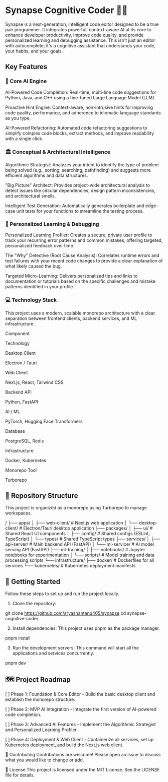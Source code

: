 # Synapse Cognitive Coder 🧠✨
Synapse is a next-generation, intelligent code editor designed to be a true pair programmer. It integrates powerful, context-aware AI at its core to enhance developer productivity, improve code quality, and provide personalized learning and debugging assistance. This isn't just an editor with autocomplete; it's a cognitive assistant that understands your code, your habits, and your goals.

## Key Features
### 🤖 Core AI Engine
AI-Powered Code Completion: Real-time, multi-line code suggestions for Python, Java, and C++ using a fine-tuned Large Language Model (LLM).

Proactive Hint Engine: Context-aware, non-intrusive hints for improving code quality, performance, and adherence to idiomatic language standards as you type.

AI-Powered Refactoring: Automated code refactoring suggestions to simplify complex code blocks, extract methods, and improve readability with a single click.

### 🏛️ Conceptual & Architectural Intelligence
Algorithmic Strategist: Analyzes your intent to identify the type of problem being solved (e.g., sorting, searching, pathfinding) and suggests more efficient algorithms and data structures.

"Big Picture" Architect: Provides project-wide architectural analysis to detect issues like circular dependencies, design pattern inconsistencies, and architectural smells.

Intelligent Test Generation: Automatically generates boilerplate and edge-case unit tests for your functions to streamline the testing process.

### 🎯 Personalized Learning & Debugging
Personalized Learning Profiler: Creates a secure, private user profile to track your recurring error patterns and common mistakes, offering targeted, personalized feedback over time.

The "Why" Detective (Root Cause Analysis): Correlates runtime errors and test failures with your recent code changes to provide a clear explanation of what likely caused the bug.

Targeted Micro-Learning: Delivers personalized tips and links to documentation or tutorials based on the specific challenges and mistake patterns identified in your profile.

### 💻 Technology Stack
This project uses a modern, scalable monorepo architecture with a clear separation between frontend clients, backend services, and ML infrastructure.

Component

Technology

Desktop Client

Electron / Tauri

Web Client

Next.js, React, Tailwind CSS

Backend API

Python, FastAPI

AI / ML

PyTorch, Hugging Face Transformers

Database

PostgreSQL, Redis

Infrastructure

Docker, Kubernetes

Monorepo Tool

Turborepo

## 📂 Repository Structure
This project is organized as a monorepo using Turborepo to manage workspaces.

/
├── apps/
│   ├── web-client/       # Next.js web application
│   └── desktop-client/   # Electron/Tauri desktop application
├── packages/
│   ├── ui/               # Shared React UI components
│   ├── config/           # Shared configs (ESLint, TypeScript)
│   └── types/            # Shared TypeScript types
├── services/
│   ├── api-server/       # Main backend API (FastAPI)
│   └── ml-service/       # AI model serving API (FastAPI)
├── ml-training/
│   ├── notebooks/        # Jupyter notebooks for experimentation
│   └── scripts/          # Model training and data processing scripts
└── infrastructure/
    ├── docker/           # Dockerfiles for all services
    └── kubernetes/       # Kubernetes deployment manifests

## 🚀 Getting Started
Follow these steps to set up and run the project locally.

1. Clone the repository:

git clone https://github.com/aryashantanu405/synapse
cd synapse-cognitive-coder

2. Install dependencies:
This project uses pnpm as the package manager.

pnpm install

3. Run the development servers:
This command will start all the applications and services concurrently.

pnpm dev

## 🗺️ Project Roadmap
 [ ] Phase 1: Foundation & Core Editor - Build the basic desktop client and establish the monorepo structure.

 [ ] Phase 2: MVP AI Integration - Integrate the first version of AI-powered code completion.

 [ ] Phase 3: Advanced AI Features - Implement the Algorithmic Strategist and Personalized Learning Profiler.

[ ] Phase 4: Deployment & Web Client - Containerize all services, set up Kubernetes deployment, and build the Next.js web client.

🤝 Contributing
Contributions are welcome! Please open an issue to discuss what you would like to change or add.

📄 License
This project is licensed under the MIT License. See the LICENSE file for details.
